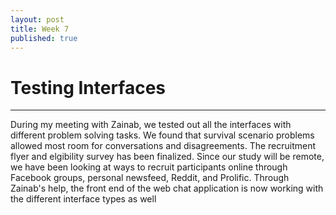 ```yaml
---
layout: post
title: Week 7
published: true
---
```


# Testing Interfaces
***
During my meeting with Zainab, we tested out all the interfaces with different problem solving tasks. We found that survival scenario problems allowed most room for conversations and disagreements. The recruitment flyer and elgibility survey has been finalized. Since our study will be remote, we have been looking at ways to recruit participants online through Facebook groups, personal newsfeed, Reddit, and Prolific. Through Zainab's help, the front end of the web chat application is now working with the different interface types as well


